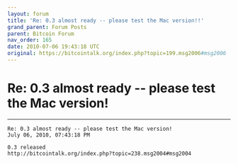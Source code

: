 ```yaml
---
layout: forum
title: 'Re: 0.3 almost ready -- please test the Mac version!!'
grand_parent: Forum Posts
parent: Bitcoin Forum
nav_order: 165
date: 2010-07-06 19:43:18 UTC
original: https://bitcointalk.org/index.php?topic=199.msg2006#msg2006
---
```


# Re: 0.3 almost ready -- please test the Mac version!

---

```
Re: 0.3 almost ready -- please test the Mac version!
July 06, 2010, 07:43:18 PM

0.3 released
http://bitcointalk.org/index.php?topic=238.msg2004#msg2004
```
